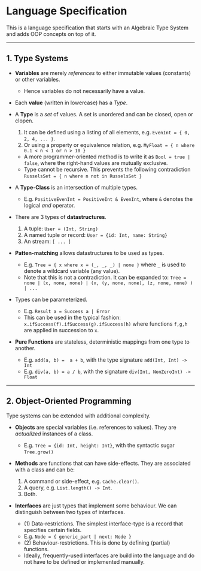 # Language Specification

This is a language specification that starts with an Algebraic Type System and adds OOP concepts on top of it.

<hr>

## 1. Type Systems

* **Variables** are merely _references_ to either immutable values (constants) or other variables.
	- Hence variables do not necessarily have a value.

* Each **value** (written in lowercase) has a _Type_.

* A **Type** is a _set_ of values. A set is unordered and can be closed, open or clopen.
	1. It can be defined using a listing of all elements, e.g. `EvenInt = { 0, 2, 4, ... }`.
	2. Or using a property or equivalence relation, e.g. `MyFloat = { n where 0.1 < n < 1 or n > 10 }`
	- A more programmer-oriented method is to write it as `Bool = true | false`, where the right-hand values are mutually exclusive.
	- Type cannot be recursive. This prevents the following contradiction `RusselsSet = { n where n not in RusselsSet }`

* A **Type-Class** is an intersection of multiple types.
	- E.g. `PositiveEvenInt = PositiveInt & EvenInt`, where `&` denotes the logical _and_ operator.
	
*  There are 3 types of **datastructures**.
	1. A tuple:  `User = (Int, String)`
	2. A named tuple or record: `User = {id: Int, name: String}`
	3. An stream: `[ ... ]`

* **Patten-matching** allows datastructures to be used as types.
	- E.g. `Tree = { x where x = (_, _, _) | none }` where `_` is used to denote a wildcard variable (any value).
	- Note that this is not a contradiction. It can be expanded to: `Tree = none | (x, none, none) | (x, (y, none, none), (z, none, none) ) | ...`

* Types can be parameterized.
	- E.g. `Result a = Success a | Error`
	- This can be used in the typical fashion: 
	`x.ifSuccess(f).ifSuccess(g).ifSuccess(h)` where functions `f,g,h` are applied in succession to `x`.

* **Pure Functions** are stateless, deterministic mappings from one type to another.
	- E.g. `add(a, b) =  a + b`, with the type signature `add(Int, Int) -> Int`
	- E.g. `div(a, b) = a / b`, with the signature `div(Int, NonZeroInt) -> Float`

<hr>

## 2. Object-Oriented Programming

Type systems can be extended with additional complexity.

* **Objects** are special variables (i.e. references to values). They are _actualized_ instances of a class.
	- E.g. `Tree = {id: Int, height: Int}`, with the syntactic sugar `Tree.grow()`

* **Methods** are functions that can have side-effects. They are associated with a class and can be:
	1. A command or side-effect, e.g. `Cache.clear()`.
	2. A query, e.g. `List.length() -> Int`.
	3. Both.


* **Interfaces** are just types that implement some behaviour. We can distinguish between two types of interfaces.
	- (1) Data-restrictions. The simplest interface-type is a record that specifies certain fields. 
	- E.g. `Node = { generic_part | next: Node }`
	- (2) Behaviour-restrictions. This is done by defining (partial) functions.
	- Ideally, frequently-used interfaces are build into the language and do not have to be defined or implemented manually.

